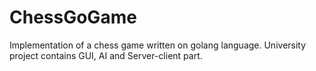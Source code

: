 # ChessGoGame
Implementation of a chess game written on golang language. University project contains GUI, AI and Server-client part.
